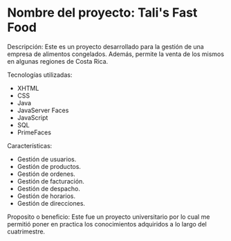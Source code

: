 # Nombre del proyecto: Tali's Fast Food 

Descripción: 
Este es un proyecto desarrollado para la gestión de una empresa de alimentos congelados. 
Además, permite la venta de los mismos en algunas regiones de Costa Rica.

Tecnologías utilizadas:
- XHTML
- CSS
- Java
- JavaServer Faces
- JavaScript
- SQL
- PrimeFaces

Características:
- Gestión de usuarios.
- Gestión de productos.
- Gestión de ordenes.
- Gestión de facturación.
- Gestión de despacho.
- Gestión de horarios.
- Gestión de direcciones.

Proposito o beneficio: 
Este fue un proyecto universitario por lo cual me permitió poner en practica 
los conocimientos adquiridos a lo largo del cuatrimestre.
